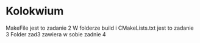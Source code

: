 # Kolokwium
MakeFile jest to zadanie 2
W folderze build i CMakeLists.txt jest to zadanie 3
Folder zad3 zawiera w sobie zadnie 4 
